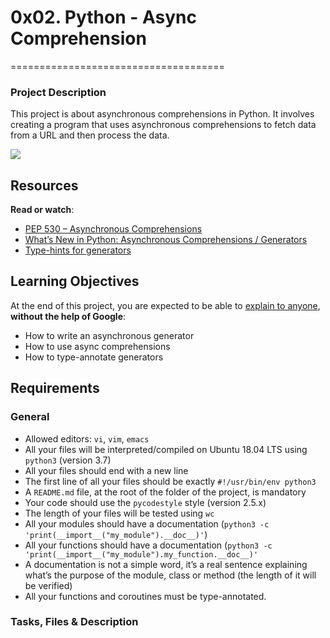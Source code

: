 # 0x02. Python - Async Comprehension
=====================================
### Project Description
This project is about asynchronous comprehensions in Python. It involves creating a program that uses asynchronous comprehensions to fetch data from a URL and then process the data.

![](https://s3.amazonaws.com/alx-intranet.hbtn.io/uploads/medias/2019/12/ee85b9f67c384e29525b.png?X-Amz-Algorithm=AWS4-HMAC-SHA256&X-Amz-Credential=AKIARDDGGGOUSBVO6H7D%2F20240806%2Fus-east-1%2Fs3%2Faws4_request&X-Amz-Date=20240806T115425Z&X-Amz-Expires=86400&X-Amz-SignedHeaders=host&X-Amz-Signature=2a963d8e22b2d9669fcbb5e6a0d848a1148c9d60a26554103a64b02873f928ab)

## Resources

**Read or watch**:

- [PEP 530 – Asynchronous Comprehensions](https://peps.python.org/pep-0530/ "PEP 530 -- Asynchronous Comprehensions")
- [What’s New in Python: Asynchronous Comprehensions / Generators](https://www.blog.pythonlibrary.org/2017/02/14/whats-new-in-python-asynchronous-comprehensions-generators/ "What’s New in Python: Asynchronous Comprehensions / Generators")
- [Type-hints for generators](https://stackoverflow.com/questions/42531143/how-to-type-hint-a-generator-in-python-3 "Type-hints for generators")

## Learning Objectives

At the end of this project, you are expected to be able to [explain to anyone](https://intranet.alxswe.com/rltoken/_jK22HqiCeh5NjKJ4ZHBww "explain to anyone"), **without the help of Google**:

- How to write an asynchronous generator
- How to use async comprehensions
- How to type-annotate generators

## Requirements

### General

- Allowed editors: `vi`, `vim`, `emacs`
- All your files will be interpreted/compiled on Ubuntu 18.04 LTS using `python3` (version 3.7)
- All your files should end with a new line
- The first line of all your files should be exactly `#!/usr/bin/env python3`
- A `README.md` file, at the root of the folder of the project, is mandatory
- Your code should use the `pycodestyle` style (version 2.5.x)
- The length of your files will be tested using `wc`
- All your modules should have a documentation (`python3 -c 'print(__import__("my_module").__doc__)'`)
- All your functions should have a documentation (`python3 -c 'print(__import__("my_module").my_function.__doc__)'`
- A documentation is not a simple word, it’s a real sentence explaining what’s the purpose of the module, class or method (the length of it will be verified)
- All your functions and coroutines must be type-annotated.

### Tasks, Files & Description
